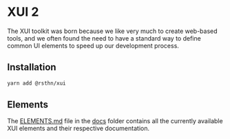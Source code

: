# XUI 2

The XUI toolkit was born because we like very much to create web-based tools, and we often found the need to have a standard way to define common UI elements to speed up our development process.

## Installation

```sh
yarn add @rsthn/xui
```

## Elements

The [ELEMENTS.md](./docs/ELEMENTS.md) file in the [docs](./docs/) folder contains all the currently available XUI elements and their respective documentation.
